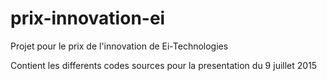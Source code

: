 # prix-innovation-ei
Projet pour le prix de l'innovation de Ei-Technologies

Contient les differents codes sources pour la presentation du 9 juillet 2015 

